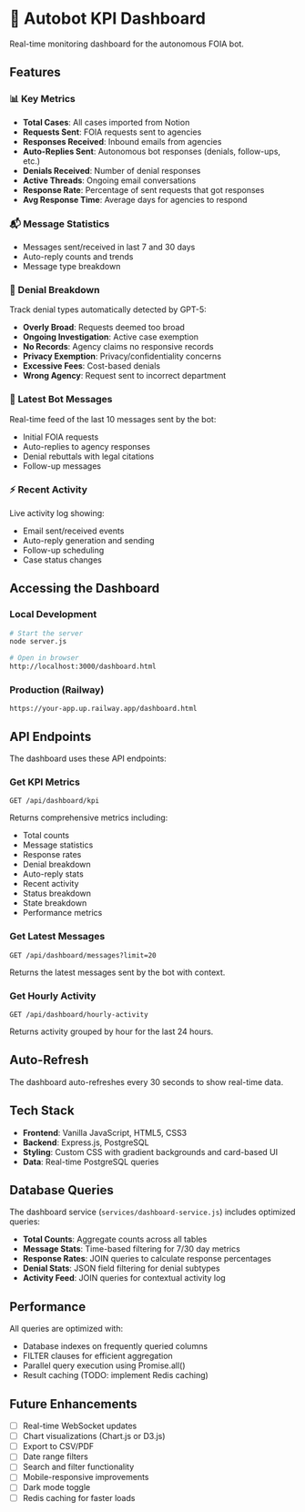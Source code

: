 # 🤖 Autobot KPI Dashboard

Real-time monitoring dashboard for the autonomous FOIA bot.

## Features

### 📊 Key Metrics
- **Total Cases**: All cases imported from Notion
- **Requests Sent**: FOIA requests sent to agencies
- **Responses Received**: Inbound emails from agencies
- **Auto-Replies Sent**: Autonomous bot responses (denials, follow-ups, etc.)
- **Denials Received**: Number of denial responses
- **Active Threads**: Ongoing email conversations
- **Response Rate**: Percentage of sent requests that got responses
- **Avg Response Time**: Average days for agencies to respond

### 📬 Message Statistics
- Messages sent/received in last 7 and 30 days
- Auto-reply counts and trends
- Message type breakdown

### 🎯 Denial Breakdown
Track denial types automatically detected by GPT-5:
- **Overly Broad**: Requests deemed too broad
- **Ongoing Investigation**: Active case exemption
- **No Records**: Agency claims no responsive records
- **Privacy Exemption**: Privacy/confidentiality concerns
- **Excessive Fees**: Cost-based denials
- **Wrong Agency**: Request sent to incorrect department

### 📧 Latest Bot Messages
Real-time feed of the last 10 messages sent by the bot:
- Initial FOIA requests
- Auto-replies to agency responses
- Denial rebuttals with legal citations
- Follow-up messages

### ⚡ Recent Activity
Live activity log showing:
- Email sent/received events
- Auto-reply generation and sending
- Follow-up scheduling
- Case status changes

## Accessing the Dashboard

### Local Development
```bash
# Start the server
node server.js

# Open in browser
http://localhost:3000/dashboard.html
```

### Production (Railway)
```
https://your-app.up.railway.app/dashboard.html
```

## API Endpoints

The dashboard uses these API endpoints:

### Get KPI Metrics
```
GET /api/dashboard/kpi
```

Returns comprehensive metrics including:
- Total counts
- Message statistics
- Response rates
- Denial breakdown
- Auto-reply stats
- Recent activity
- Status breakdown
- State breakdown
- Performance metrics

### Get Latest Messages
```
GET /api/dashboard/messages?limit=20
```

Returns the latest messages sent by the bot with context.

### Get Hourly Activity
```
GET /api/dashboard/hourly-activity
```

Returns activity grouped by hour for the last 24 hours.

## Auto-Refresh

The dashboard auto-refreshes every 30 seconds to show real-time data.

## Tech Stack

- **Frontend**: Vanilla JavaScript, HTML5, CSS3
- **Backend**: Express.js, PostgreSQL
- **Styling**: Custom CSS with gradient backgrounds and card-based UI
- **Data**: Real-time PostgreSQL queries

## Database Queries

The dashboard service (`services/dashboard-service.js`) includes optimized queries:

- **Total Counts**: Aggregate counts across all tables
- **Message Stats**: Time-based filtering for 7/30 day metrics
- **Response Rates**: JOIN queries to calculate response percentages
- **Denial Stats**: JSON field filtering for denial subtypes
- **Activity Feed**: JOIN queries for contextual activity log

## Performance

All queries are optimized with:
- Database indexes on frequently queried columns
- FILTER clauses for efficient aggregation
- Parallel query execution using Promise.all()
- Result caching (TODO: implement Redis caching)

## Future Enhancements

- [ ] Real-time WebSocket updates
- [ ] Chart visualizations (Chart.js or D3.js)
- [ ] Export to CSV/PDF
- [ ] Date range filters
- [ ] Search and filter functionality
- [ ] Mobile-responsive improvements
- [ ] Dark mode toggle
- [ ] Redis caching for faster loads
